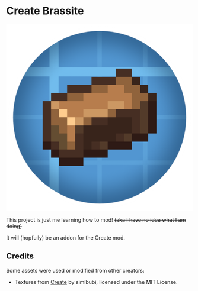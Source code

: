 # Create Brassite
![mod_logo.png](src/main/resources/docitems/mod_logo.png)

This project is just me learning how to mod! ~~(aka I have no idea what I am doing)~~

It will (hopfully) be an addon for the Create mod.

## Credits

Some assets were used or modified from other creators:

- Textures from [Create](https://github.com/Creators-of-Create/Create/tree/mc1.20.1/dev?tab=readme-ov-file) by simibubi, licensed under the MIT License.
